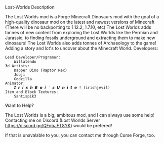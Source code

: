 Lost-Worlds
Description

The Lost Worlds mod is a Forge Minecraft Dinosaurs mod with the goal of a high-quality dinosaur mod on the latest and newest versions of Minecraft (There will be no backporting to 1.12.2, 1.7.10, etc) The Lost Worlds adds tonnes of new content from exploring the Lost Worlds like the Permian and Jurassic, to finding fossils underground and extracting them to make new dinosaurs! The Lost Worlds also adds tonnes of Archaeology to the game! Adding a story and lot's to uncover about the Minecraft World.
Developers:

    Lead Developer/Programer:
        Willatendo
    3d Artists:
        Dapper Dino (Raptor Rex)
        Jooji
        Godzilla
    Animator:
        𝙄 𝙧 𝙞 𝙨 𝙝 𝘽 𝙤 𝙞 ' 𝙨 𝙐 𝙣 𝙞 𝙩 𝙚 ! (irishjevil)
    Item and Block Textures:
        Santispik3

Want to Help?

The Lost Worlds is a big, ambitous mod, and I can always use some help! Contacting me on Discord (Lost Worlds Server https://discord.gg/QFqbJFT8YK) would be prefered!

If that is unavalable to you, you can contact me through Curse Forge, too.